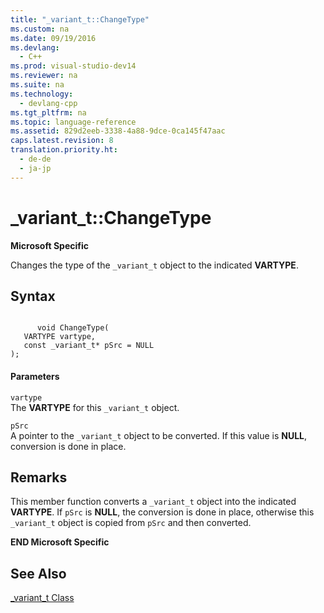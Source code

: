 ```yaml
---
title: "_variant_t::ChangeType"
ms.custom: na
ms.date: 09/19/2016
ms.devlang: 
  - C++
ms.prod: visual-studio-dev14
ms.reviewer: na
ms.suite: na
ms.technology: 
  - devlang-cpp
ms.tgt_pltfrm: na
ms.topic: language-reference
ms.assetid: 829d2eeb-3338-4a88-9dce-0ca145f47aac
caps.latest.revision: 8
translation.priority.ht: 
  - de-de
  - ja-jp
---
```

# _variant_t::ChangeType
**Microsoft Specific**  
  
 Changes the type of the `_variant_t` object to the indicated **VARTYPE**.  
  
## Syntax  
  
```  
  
      void ChangeType(  
   VARTYPE vartype,  
   const _variant_t* pSrc = NULL   
);  
```  
  
#### Parameters  
 `vartype`  
 The **VARTYPE** for this `_variant_t` object.  
  
 `pSrc`  
 A pointer to the `_variant_t` object to be converted. If this value is **NULL**, conversion is done in place.  
  
## Remarks  
 This member function converts a `_variant_t` object into the indicated **VARTYPE**. If `pSrc` is **NULL**, the conversion is done in place, otherwise this `_variant_t` object is copied from `pSrc` and then converted.  
  
 **END Microsoft Specific**  
  
## See Also  
 [_variant_t Class](../vs140/_variant_t-Class.md)